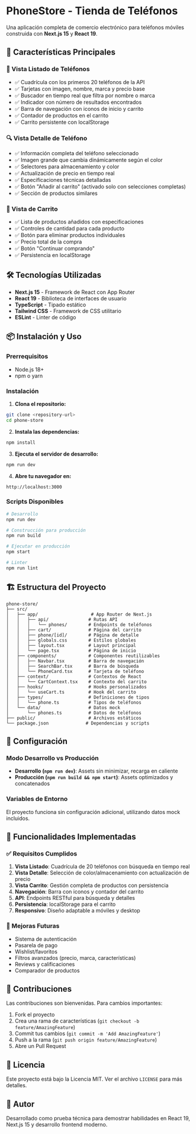 # PhoneStore - Tienda de Teléfonos

Una aplicación completa de comercio electrónico para teléfonos móviles construida con **Next.js 15** y **React 19**.

## 🚀 Características Principales

### 📱 Vista Listado de Teléfonos
- ✅ Cuadrícula con los primeros 20 teléfonos de la API
- ✅ Tarjetas con imagen, nombre, marca y precio base
- ✅ Buscador en tiempo real que filtra por nombre o marca
- ✅ Indicador con número de resultados encontrados
- ✅ Barra de navegación con iconos de inicio y carrito
- ✅ Contador de productos en el carrito
- ✅ Carrito persistente con localStorage

### 🔍 Vista Detalle de Teléfono
- ✅ Información completa del teléfono seleccionado
- ✅ Imagen grande que cambia dinámicamente según el color
- ✅ Selectores para almacenamiento y color
- ✅ Actualización de precio en tiempo real
- ✅ Especificaciones técnicas detalladas
- ✅ Botón "Añadir al carrito" (activado solo con selecciones completas)
- ✅ Sección de productos similares

### 🛒 Vista de Carrito
- ✅ Lista de productos añadidos con especificaciones
- ✅ Controles de cantidad para cada producto
- ✅ Botón para eliminar productos individuales
- ✅ Precio total de la compra
- ✅ Botón "Continuar comprando"
- ✅ Persistencia en localStorage

## 🛠️ Tecnologías Utilizadas

- **Next.js 15** - Framework de React con App Router
- **React 19** - Biblioteca de interfaces de usuario
- **TypeScript** - Tipado estático
- **Tailwind CSS** - Framework de CSS utilitario
- **ESLint** - Linter de código

## 📦 Instalación y Uso

### Prerrequisitos
- Node.js 18+ 
- npm o yarn

### Instalación

1. **Clona el repositorio:**
```bash
git clone <repository-url>
cd phone-store
```

2. **Instala las dependencias:**
```bash
npm install
```

3. **Ejecuta el servidor de desarrollo:**
```bash
npm run dev
```

4. **Abre tu navegador en:**
```
http://localhost:3000
```

### Scripts Disponibles

```bash
# Desarrollo
npm run dev

# Construcción para producción
npm run build

# Ejecutar en producción
npm start

# Linter
npm run lint
```

## 🏗️ Estructura del Proyecto

```
phone-store/
├── src/
│   ├── app/                    # App Router de Next.js
│   │   ├── api/               # Rutas API
│   │   │   └── phones/        # Endpoints de teléfonos
│   │   ├── cart/              # Página del carrito
│   │   ├── phone/[id]/        # Página de detalle
│   │   ├── globals.css        # Estilos globales
│   │   ├── layout.tsx         # Layout principal
│   │   └── page.tsx           # Página de inicio
│   ├── components/            # Componentes reutilizables
│   │   ├── Navbar.tsx         # Barra de navegación
│   │   ├── SearchBar.tsx      # Barra de búsqueda
│   │   └── PhoneCard.tsx      # Tarjeta de teléfono
│   ├── context/               # Contextos de React
│   │   └── CartContext.tsx    # Contexto del carrito
│   ├── hooks/                 # Hooks personalizados
│   │   └── useCart.ts         # Hook del carrito
│   ├── types/                 # Definiciones de tipos
│   │   └── phone.ts           # Tipos de teléfonos
│   └── data/                  # Datos mock
│       └── phones.ts          # Datos de teléfonos
├── public/                    # Archivos estáticos
└── package.json              # Dependencias y scripts
```

## 🔧 Configuración

### Modo Desarrollo vs Producción

- **Desarrollo (`npm run dev`)**: Assets sin minimizar, recarga en caliente
- **Producción (`npm run build && npm start`)**: Assets optimizados y concatenados

### Variables de Entorno

El proyecto funciona sin configuración adicional, utilizando datos mock incluidos.

## 📱 Funcionalidades Implementadas

### ✅ Requisitos Cumplidos

1. **Vista Listado**: Cuadrícula de 20 teléfonos con búsqueda en tiempo real
2. **Vista Detalle**: Selección de color/almacenamiento con actualización de precio
3. **Vista Carrito**: Gestión completa de productos con persistencia
4. **Navegación**: Barra con iconos y contador del carrito
5. **API**: Endpoints RESTful para búsqueda y detalles
6. **Persistencia**: localStorage para el carrito
7. **Responsivo**: Diseño adaptable a móviles y desktop

### 🔮 Mejoras Futuras

- Sistema de autenticación
- Pasarela de pago
- Wishlist/favoritos
- Filtros avanzados (precio, marca, características)
- Reviews y calificaciones
- Comparador de productos

## 🤝 Contribuciones

Las contribuciones son bienvenidas. Para cambios importantes:

1. Fork el proyecto
2. Crea una rama de características (`git checkout -b feature/AmazingFeature`)
3. Commit tus cambios (`git commit -m 'Add AmazingFeature'`)
4. Push a la rama (`git push origin feature/AmazingFeature`)
5. Abre un Pull Request

## 📄 Licencia

Este proyecto está bajo la Licencia MIT. Ver el archivo `LICENSE` para más detalles.

## 👥 Autor

Desarrollado como prueba técnica para demostrar habilidades en React 19, Next.js 15 y desarrollo frontend moderno.
